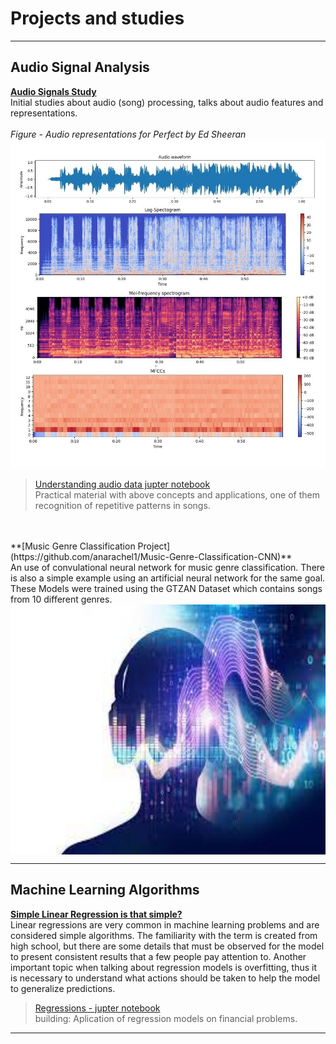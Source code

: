 # Projects and studies

---

## Audio Signal Analysis

**[Audio Signals Study](/audio_study)**
<br> Initial studies about audio (song) processing, talks about audio features and representations.
<br><br> *Figure - Audio representations for Perfect by Ed Sheeran*
<img src="images/audio_basics/audio_features.jpg?raw=true"/>

> [Understanding audio data jupter notebook](https://github.com/anarachel1/Studying-audio-signals) <br> Practical material with above concepts and applications, one of them recognition of repetitive patterns in songs. 
<br>
<br>
**[Music Genre Classification Project](https://github.com/anarachel1/Music-Genre-Classification-CNN)**
<br> An use of convulational neural network for music genre classification. There is also a simple example using an artificial neural network for the same goal. These Models were trained using the GTZAN Dataset which contains songs from 10 different genres.

<img src="images\genre_class\concept.jfif?raw=true" align="center" width=600 height=400/>

---

## Machine Learning Algorithms

**[Simple Linear Regression is that simple?](/regression.md)**
<br> Linear regressions are very common in machine learning problems and are considered simple algorithms. The familiarity with the term is created from high school, but there are some details that must be observed for the model to present consistent results that a few people pay attention to. Another important topic when talking about regression models is overfitting, thus it is necessary to understand what actions should be taken to help the model to generalize predictions.

>[Regressions - jupter notebook](https://link) <br> building: Aplication of regression models on financial problems.

---

